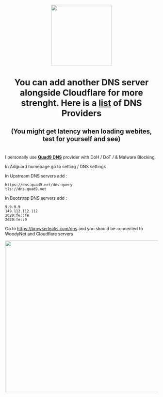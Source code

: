 <p align="center">
 <img src="https://i.imgur.com/oNX4y4R.png" width=200px height=200px>
    
<h1 align="center"><b>You can add another DNS server alongside Cloudflare for more strenght. Here is a <a href="https://kb.adguard.com/en/general/dns-providers"><b>list</b></a> of DNS Providers </b> </h1>

<h2 align="center"><b>(You might get latency when loading webites, test for yourself and see)</b></h1>

#
I personally use <a href="https://www.quad9.net/about"><b>Quad9 DNS</b></a> provider with DoH / DoT / & Malware Blocking.

In Adguard homepage go to setting / DNS settings

In Upstream DNS servers add :

    https://dns.quad9.net/dns-query
    tls://dns.quad9.net

In Bootstrap DNS servers add :

    9.9.9.9
    149.112.112.112
    2620:fe::fe
    2620:fe::9
    
Go to https://browserleaks.com/dns and you should be connected to WoodyNet and Cloudflare servers

<p align="center">
 <img src="https://i.imgur.com/S6DAGNB.jpg" width=800px height=500px>
